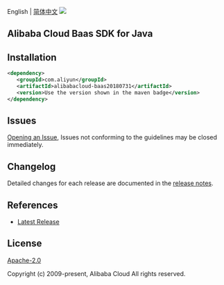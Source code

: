 English | [简体中文](README-CN.md)
![](https://aliyunsdk-pages.alicdn.com/icons/AlibabaCloud.svg)

## Alibaba Cloud Baas SDK for Java

## Installation

```xml
<dependency>
   <groupId>com.aliyun</groupId>
   <artifactId>alibabacloud-baas20180731</artifactId>
   <version>Use the version shown in the maven badge</version>
</dependency>
```

## Issues
[Opening an Issue](https://github.com/aliyun/alibabacloud-java-async-sdk/issues/new), Issues not conforming to the guidelines may be closed immediately.

## Changelog
Detailed changes for each release are documented in the [release notes](./ChangeLog.txt).

## References
* [Latest Release](https://github.com/aliyun/alibabacloud-async-java-sdk/)

## License
[Apache-2.0](http://www.apache.org/licenses/LICENSE-2.0)

Copyright (c) 2009-present, Alibaba Cloud All rights reserved.